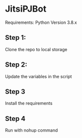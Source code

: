 # JitsiPJBot

Requirements: Python Version 3.8.x

## Step 1:
Clone the repo to local storage

## Step 2:
Update the variables in the script

## Step 3
Install the requirements

## Step 4
Run with nohup command
